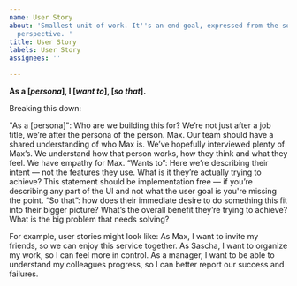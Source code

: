 ```yaml
---
name: User Story
about: 'Smallest unit of work. It''s an end goal, expressed from the software user''s
  perspective. '
title: User Story
labels: User Story
assignees: ''

---
```


**As a [_persona_], I [_want to_], [_so that_].**

Breaking this down:

"As a [persona]": Who are we building this for? We’re not just after a job title, we’re after the persona of the person. Max. Our team should have a shared understanding of who Max is. We’ve hopefully interviewed plenty of Max’s. We understand how that person works, how they think and what they feel. We have empathy for Max.
“Wants to”: Here we’re describing their intent — not the features they use. What is it they’re actually trying to achieve? This statement should be implementation free — if you’re describing any part of the UI and not what the user goal is you're missing the point.
“So that”: how does their immediate desire to do something this fit into their bigger picture? What’s the overall benefit they’re trying to achieve? What is the big problem that needs solving?

For example, user stories might look like:
As Max, I want to invite my friends, so we can enjoy this service together.
As Sascha, I want to organize my work, so I can feel more in control.
As a manager, I want to be able to understand my colleagues progress, so I can better report our success and failures.

